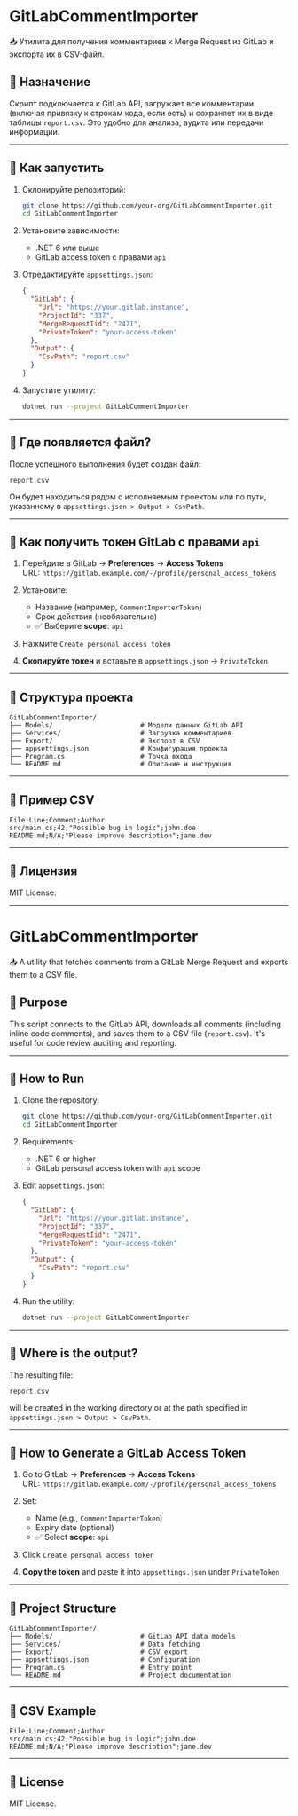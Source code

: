 # GitLabCommentImporter

📥 Утилита для получения комментариев к Merge Request из GitLab и экспорта их в CSV-файл.

## 🔧 Назначение

Скрипт подключается к GitLab API, загружает все комментарии (включая привязку к строкам кода, если есть) и сохраняет их в виде таблицы `report.csv`. Это удобно для анализа, аудита или передачи информации.

---

## 🚀 Как запустить

1. Склонируйте репозиторий:
   ```bash
   git clone https://github.com/your-org/GitLabCommentImporter.git
   cd GitLabCommentImporter
   ```

2. Установите зависимости:
   - .NET 6 или выше
   - GitLab access token с правами `api`

3. Отредактируйте `appsettings.json`:

   ```json
   {
     "GitLab": {
       "Url": "https://your.gitlab.instance",
       "ProjectId": "337",
       "MergeRequestIid": "2471",
       "PrivateToken": "your-access-token"
     },
     "Output": {
       "CsvPath": "report.csv"
     }
   }
   ```

4. Запустите утилиту:
   ```bash
   dotnet run --project GitLabCommentImporter
   ```

---

## 📄 Где появляется файл?

После успешного выполнения будет создан файл:

```
report.csv
```

Он будет находиться рядом с исполняемым проектом или по пути, указанному в `appsettings.json > Output > CsvPath`.

---

## 🔐 Как получить токен GitLab с правами `api`

1. Перейдите в GitLab → **Preferences** → **Access Tokens**  
   URL: `https://gitlab.example.com/-/profile/personal_access_tokens`

2. Установите:
   - Название (например, `CommentImporterToken`)
   - Срок действия (необязательно)
   - ✅ Выберите **scope**: `api`

3. Нажмите `Create personal access token`

4. **Скопируйте токен** и вставьте в `appsettings.json` → `PrivateToken`

---

## 📁 Структура проекта

```
GitLabCommentImporter/
├── Models/                      # Модели данных GitLab API
├── Services/                    # Загрузка комментариев
├── Export/                      # Экспорт в CSV
├── appsettings.json             # Конфигурация проекта
├── Program.cs                   # Точка входа
└── README.md                    # Описание и инструкция
```

---

## 📃 Пример CSV

```csv
File;Line;Comment;Author
src/main.cs;42;"Possible bug in logic";john.doe
README.md;N/A;"Please improve description";jane.dev
```

---

## 📜 Лицензия

MIT License.

---

# GitLabCommentImporter

📥 A utility that fetches comments from a GitLab Merge Request and exports them to a CSV file.

## 🔧 Purpose

This script connects to the GitLab API, downloads all comments (including inline code comments), and saves them to a CSV file (`report.csv`). It's useful for code review auditing and reporting.

---

## 🚀 How to Run

1. Clone the repository:
   ```bash
   git clone https://github.com/your-org/GitLabCommentImporter.git
   cd GitLabCommentImporter
   ```

2. Requirements:
   - .NET 6 or higher
   - GitLab personal access token with `api` scope

3. Edit `appsettings.json`:

   ```json
   {
     "GitLab": {
       "Url": "https://your.gitlab.instance",
       "ProjectId": "337",
       "MergeRequestIid": "2471",
       "PrivateToken": "your-access-token"
     },
     "Output": {
       "CsvPath": "report.csv"
     }
   }
   ```

4. Run the utility:
   ```bash
   dotnet run --project GitLabCommentImporter
   ```

---

## 📄 Where is the output?

The resulting file:

```
report.csv
```

will be created in the working directory or at the path specified in `appsettings.json > Output > CsvPath`.

---

## 🔐 How to Generate a GitLab Access Token

1. Go to GitLab → **Preferences** → **Access Tokens**  
   URL: `https://gitlab.example.com/-/profile/personal_access_tokens`

2. Set:
   - Name (e.g., `CommentImporterToken`)
   - Expiry date (optional)
   - ✅ Select **scope**: `api`

3. Click `Create personal access token`

4. **Copy the token** and paste it into `appsettings.json` under `PrivateToken`

---

## 📁 Project Structure

```
GitLabCommentImporter/
├── Models/                      # GitLab API data models
├── Services/                    # Data fetching
├── Export/                      # CSV export
├── appsettings.json             # Configuration
├── Program.cs                   # Entry point
└── README.md                    # Project documentation
```

---

## 📃 CSV Example

```csv
File;Line;Comment;Author
src/main.cs;42;"Possible bug in logic";john.doe
README.md;N/A;"Please improve description";jane.dev
```

---

## 📜 License

MIT License.